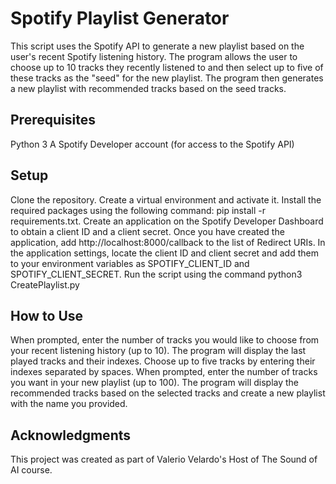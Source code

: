 # Spotify Playlist Generator
This script uses the Spotify API to generate a new playlist based on the user's recent Spotify listening history. The program allows the user to choose up to 10 tracks they recently listened to and then select up to five of these tracks as the "seed" for the new playlist. The program then generates a new playlist with recommended tracks based on the seed tracks.

## Prerequisites
Python 3
A Spotify Developer account (for access to the Spotify API)

## Setup
Clone the repository.
Create a virtual environment and activate it.
Install the required packages using the following command: pip install -r requirements.txt.
Create an application on the Spotify Developer Dashboard to obtain a client ID and a client secret.
Once you have created the application, add http://localhost:8000/callback to the list of Redirect URIs.
In the application settings, locate the client ID and client secret and add them to your environment variables as SPOTIFY_CLIENT_ID and SPOTIFY_CLIENT_SECRET.
Run the script using the command python3 CreatePlaylist.py

## How to Use
When prompted, enter the number of tracks you would like to choose from your recent listening history (up to 10).
The program will display the last played tracks and their indexes. Choose up to five tracks by entering their indexes separated by spaces.
When prompted, enter the number of tracks you want in your new playlist (up to 100).
The program will display the recommended tracks based on the selected tracks and create a new playlist with the name you provided.


## Acknowledgments
This project was created as part of Valerio Velardo's Host of The Sound of AI course. 
